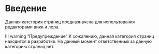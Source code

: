 # Введение

Данная категория страниц предназначена для использования редакторами вики и лора.

!!! warning "Предупреждение"
    К сожалению, данная категория страниц находится в разработке. На данный момент ответственных за данную категорию страниц нет.
    
